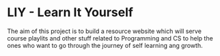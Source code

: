 # LIY - Learn It Yourself

The aim of this project is to build a resource website which will serve course playlits and other stuff related to Programming and CS to help the ones who want to go through the journey of self learning ang growth.
